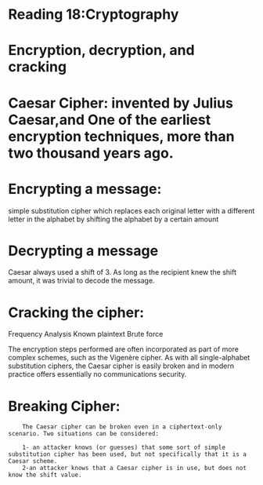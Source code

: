 # Reading 18:Cryptography

# Encryption, decryption, and cracking 

# Caesar Cipher: invented by Julius Caesar,and One of the earliest encryption techniques, more than two thousand years ago.

# Encrypting a message: 
simple substitution cipher which replaces each original letter with a different letter in the alphabet by shifting the alphabet by a certain amount

# Decrypting a message
Caesar always used a shift of 3. As long as the recipient knew the shift amount, it was trivial to decode the message.

# Cracking the cipher: 

Frequency Analysis
Known plaintext
Brute force


The encryption steps performed are often incorporated as part of more complex schemes, such as the Vigenère cipher. As with all single-alphabet substitution ciphers, the Caesar cipher is easily broken and in modern practice offers essentially no communications security.

# Breaking Cipher:

        The Caesar cipher can be broken even in a ciphertext-only scenario. Two situations can be considered:

        1- an attacker knows (or guesses) that some sort of simple substitution cipher has been used, but not specifically that it is a Caesar scheme.
        2-an attacker knows that a Caesar cipher is in use, but does not know the shift value.
        